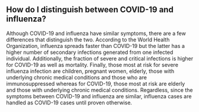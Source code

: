 ## How do I distinguish between COVID-19 and influenza?

Although COVID-19 and influenza have similar symptoms, there are a few differences that distinguish the two. According to the World Health Organization, influenza spreads faster than COVID-19 but the latter has a higher number of secondary infections generated from one infected individual. Additionally, the fraction of severe and critical infections is higher for COVID-19 as well as mortality. Finally, those most at risk for severe influenza infection are children, pregnant women, elderly, those with underlying chronic medical conditions and those who are immunosuppressed whereas for COVID-19, those most at risk are elderly and those with underlying chronic medical conditions. Regardless, since the symptoms between COVID-19 and influenza are similar, influenza cases are handled as COVID-19 cases until proven otherwise.
